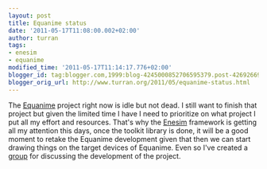 ```yaml
---
layout: post
title: Equanime status
date: '2011-05-17T11:08:00.002+02:00'
author: turran
tags:
- enesim
- equanime
modified_time: '2011-05-17T11:14:17.776+02:00'
blogger_id: tag:blogger.com,1999:blog-4245000852706595379.post-4269266967860707597
blogger_orig_url: http://www.turran.org/2011/05/equanime-status.html
---
```


The [Equanime](http://code.google.com/p/equanime/) project right now is idle but not dead. I still want to finish that project but given the limited time I have I need to prioritize on what project I put all my effort and resources. That's why the [Enesim](http://code.google.com/p/enesim) framework is getting all my attention this days, once the toolkit library is done, it will be a good moment to retake the Equanime development given that then we can start drawing things on the target devices of Equanime. Even so I've created a [group](http://groups.google.com/group/equanime-devel) for discussing the development of the project.
